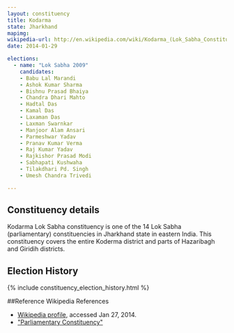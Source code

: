 ```yaml
---
layout: constituency
title: Kodarma
state: Jharkhand
mapimg: 
wikipedia-url: http://en.wikipedia.com/wiki/Kodarma_(Lok_Sabha_Constituency)
date: 2014-01-29

elections: 
  - name: "Lok Sabha 2009"
    candidates: 
    - Babu Lal Marandi 
    - Ashok Kumar Sharma 
    - Bishnu Prasad Bhaiya 
    - Chandra Dhari Mahto 
    - Hadtal Das 
    - Kamal Das 
    - Laxaman Das 
    - Laxman Swarnkar 
    - Manjoor Alam Ansari 
    - Parmeshwar Yadav 
    - Pranav Kumar Verma 
    - Raj Kumar Yadav 
    - Rajkishor Prasad Modi 
    - Sabhapati Kushwaha 
    - Tilakdhari Pd. Singh 
    - Umesh Chandra Trivedi 

---
```

## Constituency details
Kodarma Lok Sabha constituency is one of the 14 Lok Sabha (parliamentary) constituencies in Jharkhand state in eastern India. This constituency covers the entire Koderma district and parts of Hazaribagh and Giridih districts.




## Election History
{% include constituency_election_history.html %}

##Reference
Wikipedia References
- [Wikipedia profile]({{page.profile.wikipedia}}), accessed Jan 27, 2014.
- ["Parliamentary Constituency"][wiki1]

[wiki1]: http://www.jharkhand.gov.in/ceo/2005/constituencies.html
